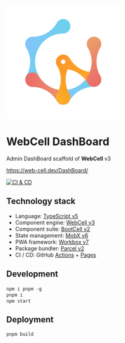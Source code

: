 ![](src/image/WebCell-0.png)

# WebCell DashBoard

Admin DashBoard scaffold of **WebCell** v3

https://web-cell.dev/DashBoard/

[![CI & CD](https://github.com/EasyWebApp/DashBoard/actions/workflows/main.yml/badge.svg)][2]

## Technology stack

-   Language: [TypeScript v5][3]
-   Component engine: [WebCell v3][4]
-   Component suite: [BootCell v2][5]
-   State management: [MobX v6][6]
-   PWA framework: [Workbox v7][7]
-   Package bundler: [Parcel v2][8]
-   CI / CD: GitHub [Actions][9] + [Pages][10]

## Development

```shell
npm i pnpm -g
pnpm i
npm start
```

## Deployment

```shell
pnpm build
```

[1]: https://david-dm.org/EasyWebApp/DashBoard
[2]: https://github.com/EasyWebApp/DashBoard/actions/workflows/main.yml
[3]: https://typescriptlang.org
[4]: https://web-cell.dev/
[5]: https://bootstrap.web-cell.dev/
[6]: https://mobx.js.org
[7]: https://developers.google.com/web/tools/workbox
[8]: https://parceljs.org
[9]: https://github.com/features/actions
[10]: https://pages.github.com/
